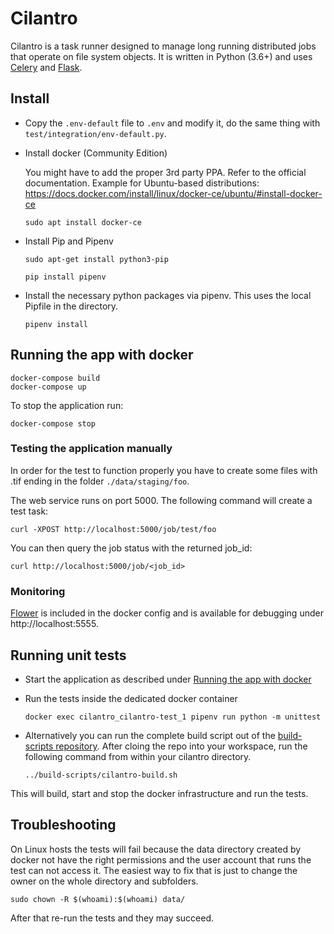 # Cilantro

Cilantro is a task runner designed to manage long running distributed jobs that
operate on file system objects. It is written in Python (3.6+) and uses
[Celery](http://docs.celeryproject.org/) and [Flask](http://flask.pocoo.org/).

## Install
* Copy the `.env-default` file to `.env` and modify it, do the same thing with `test/integration/env-default.py`.

* Install docker (Community Edition)

    You might have to add the proper 3rd party PPA. Refer to the official documentation. Example for Ubuntu-based distributions: https://docs.docker.com/install/linux/docker-ce/ubuntu/#install-docker-ce

    `sudo apt install docker-ce`

* Install Pip and Pipenv

    `sudo apt-get install python3-pip`

    `pip install pipenv`

* Install the necessary python packages via pipenv. This uses the local Pipfile in the directory.

    `pipenv install`

## Running the app with docker

    docker-compose build
    docker-compose up

To stop the application run:

    docker-compose stop

### Testing the application manually

In order for the test to function properly you have to create some files with
.tif ending in the folder `./data/staging/foo`.

The web service runs on port 5000. The following command will create a test task:

    curl -XPOST http://localhost:5000/job/test/foo

You can then query the job status with the returned job_id:

    curl http://localhost:5000/job/<job_id>

### Monitoring

[Flower](https://flower.readthedocs.io/) is included in the docker config and
is available for debugging under http://localhost:5555.

## Running unit tests

* Start the application as described under [Running the app with docker
](https://github.com/dainst/cilantro#running-the-app-with-docker)

* Run the tests inside the dedicated docker container

    `docker exec cilantro_cilantro-test_1 pipenv run python -m unittest`

* Alternatively you can run the complete build script out of the [build-scripts repository](https://github.com/dainst/build-scripts/).
After cloing the repo into your workspace, run the following command from within your cilantro directory.

    `../build-scripts/cilantro-build.sh`

This will build, start and stop the docker infrastructure and run the tests.

## Troubleshooting

On Linux hosts the tests will fail because the data directory created by
docker not have the right permissions and the user account that runs the test can not access it. The easiest way to fix that is just to change the owner on the whole directory and subfolders.

    sudo chown -R $(whoami):$(whoami) data/

After that re-run the tests and they may succeed.

